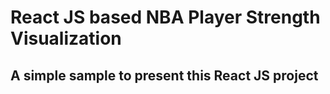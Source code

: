 # React JS based NBA Player Strength Visualization
## A simple sample to present this React JS project
